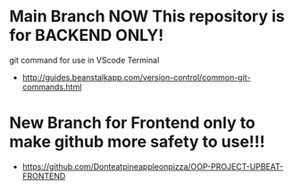 # Main Branch NOW This repository is for BACKEND ONLY!

git command for use in VScode Terminal
 - http://guides.beanstalkapp.com/version-control/common-git-commands.html
 
# New Branch for Frontend only to make github more safety to use!!!
 - https://github.com/Donteatpineappleonpizza/OOP-PROJECT-UPBEAT-FRONTEND
